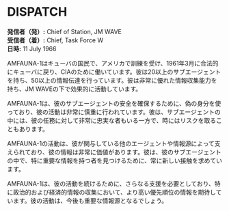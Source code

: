 # DISPATCH

**発信者（発）:** Chief of Station, JM WAVE  
**受信者（着）:** Chief, Task Force W  
**日時:** 11 July 1966  

AMFAUNA-1はキューバの国民で、アメリカで訓練を受け、1961年3月に合法的にキューバに戻り、CIAのために働いています。彼は20以上のサブエージェントを持ち、50以上の情報伝達を行っています。彼は非常に優れた情報収集能力を持ち、JM WAVEの下で効果的に活動しています。

AMFAUNA-1は、彼のサブエージェントの安全を確保するために、偽の身分を使っており、彼の活動は非常に慎重に行われています。彼は、サブエージェントの中には、彼の任務に対して非常に忠実な者もいる一方で、時にはリスクを取ることもあります。

AMFAUNA-1の活動は、彼が関与している他のエージェントや情報源によって支えられており、彼の情報は非常に価値があります。彼は、彼のサブエージェントの中で、特に重要な情報を持つ者を見つけるために、常に新しい接触を求めています。

AMFAUNA-1は、彼の活動を続けるために、さらなる支援を必要としており、特に政治的および経済的情報の収集において、より高い優先順位の情報を期待しています。彼の活動は、今後も重要な情報源となるでしょう。